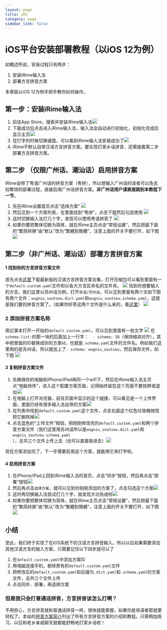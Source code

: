 ```yaml
---
layout: page
title: iOS
category: page
sidebar_link: false
---
```


# iOS平台安装部署教程（以iOS 12为例）

如概述所说，安装过程只有两步：

1. 安装iRime输入法
2. 部署方言拼音方案

本章就以iOS 12为例手把手教你如何操作。

## 第一步：安装iRime输入法

1. 前往App Store，搜索并安装iRime输入法![](.\ios\ios1.jpg)
2. 下载成功后点击进入iRime输入法，输入法会自动进行初始化，初始化完成后显示主页![](.\ios\ios2.jpg)
3. 在打字的时候切换键盘，可以看到iRime输入法安装成功了![](.\ios\ios3.jpg)
4. iRime不默认自带汉语方言拼音方案。要实现打家乡话拼音，还需接着第二步部署方言拼音方案。

## 第二步 （仅限广州话、潮汕话）启用拼音方案

iRime自带了粤语广州话的拼音方案（粤拼），所以想输入广州话的读者可以免去较繁琐的部署过程，直接启用广州话拼音方案。**非广州话用户请直接跳到本教程下一节**。

1. 先在iRime设置首页点击“选择方案”
![](.\ios\ios16.jpg)
2. 然后见到一个方案列表，在里面找到“粤拼”，点击下载然后勾选使用
![](.\ios\ios17.jpg)
3. 这时切换输入法打几个字，发现可以使用粤语拼音了
![](.\ios\ios18.jpg)
4. 如果你要把繁体切换为简体，就在iRime主页点击“常规设置”，然后把最下面的“繁简转换”由“默认”改为“繁體到簡體”，注意上面的开关不要打开，如下图![](.\ios\ios15.jpg)

## 第二步（非广州话、潮汕话）部署方言拼音方案

#### 1 找到你的方言拼音方案文件

首先点击[这里](https://github.com/laubonghaudoi/Chinese_Rime/releases/download/v0.1.2/v0.1.2.zip)下载最新版的汉语方言拼音方案合集，打开压缩包可以看到里面有一个`default.custom.yaml`文件和以各大方言区命名的文件夹。
![](.\ios\ios9.png)
找到你想要输入的方言。我们这里以苏州话为例，打开`吴语/苏州话`，可以见到里面有两个文如下图有两个文件：`wugniu_soutseu.dict.yaml`和`wugniu_soutseu.schema.yaml`，这就是我们要的拼音方案了。（如果你好奇这两个文件是什么来的，看[这里](..\blog\faq.md)）
![](.\win\win10.png)

### 2 添加拼音方案名称

用记事本打开一开始的`default.custom.yaml`，可以见到里面有一些文字
![](.\ios\ios10.png)
在`schema-list:`的那一块的后面加上一行字：`  - schema: ID`（保持缩进对齐），其中把里面的ID替换成你的方案id，也就是`.schema.yaml`文件的文件名。例如我们这里用的是苏州话，所以就加上了`- schema: wugniu_soutseu`，然后保存文件，如下图
![](.\ios\ios11.png)

#### 3 复制拼音方案文件

1. 先确保你的电脑和iPhone/iPad再同一个wifi下，然后在iRime输入法主页点“电脑快传”，进入这个配置方案页面，记得始终留在这个页面不要锁屏或退出![](.\ios\ios5.jpg)
2. 在电脑上打开浏览器，前往页面中显示的这个链接，可以看见是一个上传界面，里面已经有很多输入法自带的方案![](.\ios\ios6.png)
3. 在列表中找到`default.custom.yaml`这个文件，点击右面这个红色垃圾桶按钮把它删除掉![](.\ios\ios8.png)
4. 点击蓝色的“上传文件”按钮，把刚刚修改完的`default.custom.yaml`和两个拼音方案文件（我们这里用苏州话所以是`wugniu_soutseu.dict.yaml`和`wugniu_soutseu.schema.yaml`），总共三个文件上传上去（也可以直接拖进去）![](.\ios\ios7.png)

现在方案添加完了，下一步需要启用这个方案，就能用它来打字啦。

#### 4 启用拼音方案

1. 在iPhone/iPad上回到iRime输入法的首页，点击“同步”按钮，然后再点击“部署”按钮![](.\ios\ios12.jpg)
2. 然后再点击`选择方案`，就可以见到你刚刚添加的方案了，点击勾选这个方案![](.\ios\ios13.jpg)
3. 这时再切换输入法尝试打几个字，就发现大功告成啦![](.\ios\ios14.jpg)
4. 如果你要把繁体切换为简体，就在iRime主页点击“常规设置”，然后把最下面的“繁简转换”由“默认”改为“繁體到簡體”，注意上面的开关不要打开，如下图![](.\ios\ios15.jpg)

## 小结

至此，我们终于实现了在iOS系统下的汉语方言拼音输入。所以以后如果需要添加其他汉语方言的输入方案，只需要记住以下四步就可以了
1. 在`default.custom.yaml`中添加方案ID
2. 用电脑连接手机，删除原有的`default.custom.yaml`文件
3. 把修改后的`default.custom.yaml`和后缀为`.dict.yaml`和`.schema.yaml`的方案文件，总共三个文件上传
4. 点击同步、部署，再选择方案

### 但是我只会打普通话拼音，方言拼音该怎么打啊？

不用担心，方言拼音就和普通话拼音一样，很快就能掌握，如果你是母语者那就更轻松了。本站的[拼音方案简介](../blog/schema.md)列出了所有方言拼音方案的介绍和教程。只需稍加练习，以后和老乡亲戚聊天就都能舒畅地打家乡话啦！